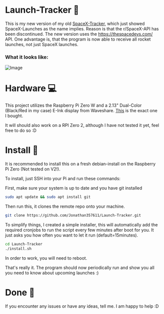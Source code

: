 # Launch-Tracker 🚀

This is my new version of my old [SpaceX-Tracker](https://github.com/Jonathan357611/SpaceX-Launch-Tracker), which just showed SpaceX-Launches as the name implies. Reason is that the r/SpaceX-API has been discontinued.
The new version uses the https://thespacedevs.com/ API. One advantage is, that the program is now able to receive all rocket launches, not just SpaceX launches.

### What it looks like:
![Image](https://github.com/Jonathan357611/Launch-Tracker/assets/63909127/0ad205d1-5825-46a9-93e6-a186e6f302ae)


# Hardware 💻

This project utilizes the Raspberry Pi Zero W and a 2.13" Dual-Color (Black/Red in my case) E-Ink display from Waveshare. [This](https://www.waveshare.com/2.13inch-e-paper-hat-b.htm) is the exact one I bought.

It will should also work on a RPI Zero 2, although I have not tested it yet, feel free to do so :D

# Install 💾

It is recommended to install this on a fresh debian-install on the Raspberry Pi Zero (Not tested on V2!).

To install, just SSH into your Pi and run these commands:

First, make sure your system is up to date and you have git installed

```bash
sudo apt update && sudo apt install git
```

Then run this, it clones the remote repo onto your machine.

```bash
git clone https://github.com/Jonathan357611/Launch-Tracker.git
```

To simplify things, I created a simple installer, this will automatically add the required cronjobs to run the script every few minutes after boot for you.
It just asks you how often you want to let it run (default=15minutes).

```bash
cd Launch-Tracker
./install.sh
```

In order to work, you will need to reboot.

That's really it. The program should now periodically run and show you all you need to know about upcoming launches :)

# Done 🥂

If you encounter any issues or have any ideas, tell me.
I am happy to help :D
